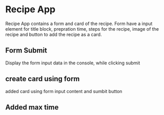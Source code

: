 # Recipe App

Recipe App contains a form and card of the recipe. Form have a input element for title block, prepration time, steps for the recipe, image of the recipe and button to add the recipe as a card.

## Form Submit

Display the form input data in the console, while clicking submit

## create card using form

added card using form input content and sumbit button

## Added max time

